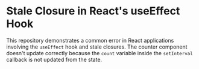 # Stale Closure in React's useEffect Hook
This repository demonstrates a common error in React applications involving the `useEffect` hook and stale closures.  The counter component doesn't update correctly because the `count` variable inside the `setInterval` callback is not updated from the state.